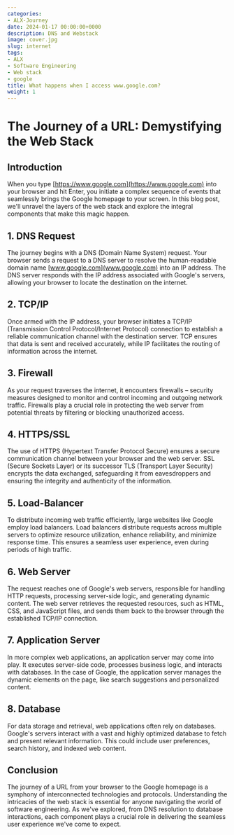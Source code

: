 ```yaml
---
categories:
- ALX-Journey
date: 2024-01-17 00:00:00+0000
description: DNS and Webstack
image: cover.jpg
slug: internet
tags:
- ALX
- Software Engineering
- Web stack
- google
title: What happens when I access www.google.com?
weight: 1
---
```


# The Journey of a URL: Demystifying the Web Stack

## Introduction
When you type [https://www.google.com](https://www.google.com) into your browser and hit Enter, you initiate a complex sequence of events that seamlessly brings the Google homepage to your screen. In this blog post, we'll unravel the layers of the web stack and explore the integral components that make this magic happen.

## 1. DNS Request
The journey begins with a DNS (Domain Name System) request. Your browser sends a request to a DNS server to resolve the human-readable domain name [www.google.com](www.google.com) into an IP address. The DNS server responds with the IP address associated with Google's servers, allowing your browser to locate the destination on the internet.

## 2. TCP/IP
Once armed with the IP address, your browser initiates a TCP/IP (Transmission Control Protocol/Internet Protocol) connection to establish a reliable communication channel with the destination server. TCP ensures that data is sent and received accurately, while IP facilitates the routing of information across the internet.

## 3. Firewall
As your request traverses the internet, it encounters firewalls – security measures designed to monitor and control incoming and outgoing network traffic. Firewalls play a crucial role in protecting the web server from potential threats by filtering or blocking unauthorized access.

## 4. HTTPS/SSL
The use of HTTPS (Hypertext Transfer Protocol Secure) ensures a secure communication channel between your browser and the web server. SSL (Secure Sockets Layer) or its successor TLS (Transport Layer Security) encrypts the data exchanged, safeguarding it from eavesdroppers and ensuring the integrity and authenticity of the information.

## 5. Load-Balancer
To distribute incoming web traffic efficiently, large websites like Google employ load balancers. Load balancers distribute requests across multiple servers to optimize resource utilization, enhance reliability, and minimize response time. This ensures a seamless user experience, even during periods of high traffic.

## 6. Web Server
The request reaches one of Google's web servers, responsible for handling HTTP requests, processing server-side logic, and generating dynamic content. The web server retrieves the requested resources, such as HTML, CSS, and JavaScript files, and sends them back to the browser through the established TCP/IP connection.

## 7. Application Server
In more complex web applications, an application server may come into play. It executes server-side code, processes business logic, and interacts with databases. In the case of Google, the application server manages the dynamic elements on the page, like search suggestions and personalized content.

## 8. Database
For data storage and retrieval, web applications often rely on databases. Google's servers interact with a vast and highly optimized database to fetch and present relevant information. This could include user preferences, search history, and indexed web content.

## Conclusion
The journey of a URL from your browser to the Google homepage is a symphony of interconnected technologies and protocols. Understanding the intricacies of the web stack is essential for anyone navigating the world of software engineering. As we've explored, from DNS resolution to database interactions, each component plays a crucial role in delivering the seamless user experience we've come to expect.
